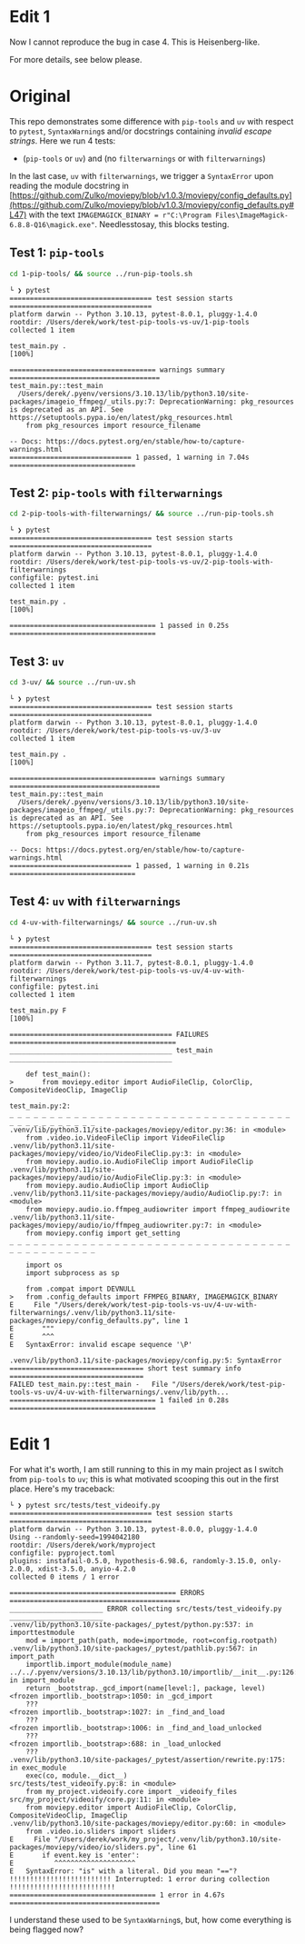 # Edit 1

Now I cannot reproduce the bug in case 4. This is Heisenberg-like.

For more details, see below please.

# Original

This repo demonstrates some difference with `pip-tools` and `uv` with respect to
`pytest`, `SyntaxWarning`s and/or docstrings containing _invalid escape strings_. 
Here we run 4 tests:

- (`pip-tools` or `uv`) and (no `filterwarnings` or with `filterwarnings`)

In the last case, `uv` with `filterwarnings`, we trigger a `SyntaxError` upon
reading the module docstring in
[https://github.com/Zulko/moviepy/blob/v1.0.3/moviepy/config_defaults.py](https://github.com/Zulko/moviepy/blob/v1.0.3/moviepy/config_defaults.py#L47) 
with the text
`IMAGEMAGICK_BINARY = r"C:\Program Files\ImageMagick-6.8.8-Q16\magick.exe"`.
Needlesstosay, this blocks testing.

## Test 1: `pip-tools`

```bash
cd 1-pip-tools/ && source ../run-pip-tools.sh
```

```console
└ ❯ pytest
=================================== test session starts ===================================
platform darwin -- Python 3.10.13, pytest-8.0.1, pluggy-1.4.0
rootdir: /Users/derek/work/test-pip-tools-vs-uv/1-pip-tools
collected 1 item

test_main.py .                                                                      [100%]

==================================== warnings summary =====================================
test_main.py::test_main
  /Users/derek/.pyenv/versions/3.10.13/lib/python3.10/site-packages/imageio_ffmpeg/_utils.py:7: DeprecationWarning: pkg_resources is deprecated as an API. See https://setuptools.pypa.io/en/latest/pkg_resources.html
    from pkg_resources import resource_filename

-- Docs: https://docs.pytest.org/en/stable/how-to/capture-warnings.html
============================== 1 passed, 1 warning in 7.04s ===============================
```

## Test 2: `pip-tools` with `filterwarnings`

```bash
cd 2-pip-tools-with-filterwarnings/ && source ../run-pip-tools.sh
```

```console
└ ❯ pytest
=================================== test session starts ===================================
platform darwin -- Python 3.10.13, pytest-8.0.1, pluggy-1.4.0
rootdir: /Users/derek/work/test-pip-tools-vs-uv/2-pip-tools-with-filterwarnings
configfile: pytest.ini
collected 1 item

test_main.py .                                                                      [100%]

==================================== 1 passed in 0.25s ====================================
```

## Test 3: `uv`

```bash
cd 3-uv/ && source ../run-uv.sh
```

```console
└ ❯ pytest
=================================== test session starts ===================================
platform darwin -- Python 3.10.13, pytest-8.0.1, pluggy-1.4.0
rootdir: /Users/derek/work/test-pip-tools-vs-uv/3-uv
collected 1 item

test_main.py .                                                                      [100%]

==================================== warnings summary =====================================
test_main.py::test_main
  /Users/derek/.pyenv/versions/3.10.13/lib/python3.10/site-packages/imageio_ffmpeg/_utils.py:7: DeprecationWarning: pkg_resources is deprecated as an API. See https://setuptools.pypa.io/en/latest/pkg_resources.html
    from pkg_resources import resource_filename

-- Docs: https://docs.pytest.org/en/stable/how-to/capture-warnings.html
============================== 1 passed, 1 warning in 0.21s ===============================
```

## Test 4: `uv` with `filterwarnings`

```bash
cd 4-uv-with-filterwarnings/ && source ../run-uv.sh
```

```console
└ ❯ pytest
=================================== test session starts ===================================
platform darwin -- Python 3.11.7, pytest-8.0.1, pluggy-1.4.0
rootdir: /Users/derek/work/test-pip-tools-vs-uv/4-uv-with-filterwarnings
configfile: pytest.ini
collected 1 item

test_main.py F                                                                      [100%]

======================================== FAILURES =========================================
________________________________________ test_main ________________________________________

    def test_main():
>       from moviepy.editor import AudioFileClip, ColorClip, CompositeVideoClip, ImageClip

test_main.py:2:
_ _ _ _ _ _ _ _ _ _ _ _ _ _ _ _ _ _ _ _ _ _ _ _ _ _ _ _ _ _ _ _ _ _ _ _ _ _ _ _ _ _ _ _ _ _
.venv/lib/python3.11/site-packages/moviepy/editor.py:36: in <module>
    from .video.io.VideoFileClip import VideoFileClip
.venv/lib/python3.11/site-packages/moviepy/video/io/VideoFileClip.py:3: in <module>
    from moviepy.audio.io.AudioFileClip import AudioFileClip
.venv/lib/python3.11/site-packages/moviepy/audio/io/AudioFileClip.py:3: in <module>
    from moviepy.audio.AudioClip import AudioClip
.venv/lib/python3.11/site-packages/moviepy/audio/AudioClip.py:7: in <module>
    from moviepy.audio.io.ffmpeg_audiowriter import ffmpeg_audiowrite
.venv/lib/python3.11/site-packages/moviepy/audio/io/ffmpeg_audiowriter.py:7: in <module>
    from moviepy.config import get_setting
_ _ _ _ _ _ _ _ _ _ _ _ _ _ _ _ _ _ _ _ _ _ _ _ _ _ _ _ _ _ _ _ _ _ _ _ _ _ _ _ _ _ _ _ _ _

    import os
    import subprocess as sp

    from .compat import DEVNULL
>   from .config_defaults import FFMPEG_BINARY, IMAGEMAGICK_BINARY
E     File "/Users/derek/work/test-pip-tools-vs-uv/4-uv-with-filterwarnings/.venv/lib/python3.11/site-packages/moviepy/config_defaults.py", line 1
E       """
E       ^^^
E   SyntaxError: invalid escape sequence '\P'

.venv/lib/python3.11/site-packages/moviepy/config.py:5: SyntaxError
================================= short test summary info =================================
FAILED test_main.py::test_main -   File "/Users/derek/work/test-pip-tools-vs-uv/4-uv-with-filterwarnings/.venv/lib/pyth...
==================================== 1 failed in 0.28s ====================================
```


# Edit 1

For what it's worth, I am still running to this in my main project as I switch from `pip-tools` to `uv`; this is what motivated scooping this out in the first place. Here's my traceback:

```console
└ ❯ pytest src/tests/test_videoify.py
=================================== test session starts ===================================
platform darwin -- Python 3.10.13, pytest-8.0.0, pluggy-1.4.0
Using --randomly-seed=1994042180
rootdir: /Users/derek/work/myproject
configfile: pyproject.toml
plugins: instafail-0.5.0, hypothesis-6.98.6, randomly-3.15.0, only-2.0.0, xdist-3.5.0, anyio-4.2.0
collected 0 items / 1 error

========================================= ERRORS ==========================================
_______________________ ERROR collecting src/tests/test_videoify.py _______________________
.venv/lib/python3.10/site-packages/_pytest/python.py:537: in importtestmodule
    mod = import_path(path, mode=importmode, root=config.rootpath)
.venv/lib/python3.10/site-packages/_pytest/pathlib.py:567: in import_path
    importlib.import_module(module_name)
../../.pyenv/versions/3.10.13/lib/python3.10/importlib/__init__.py:126: in import_module
    return _bootstrap._gcd_import(name[level:], package, level)
<frozen importlib._bootstrap>:1050: in _gcd_import
    ???
<frozen importlib._bootstrap>:1027: in _find_and_load
    ???
<frozen importlib._bootstrap>:1006: in _find_and_load_unlocked
    ???
<frozen importlib._bootstrap>:688: in _load_unlocked
    ???
.venv/lib/python3.10/site-packages/_pytest/assertion/rewrite.py:175: in exec_module
    exec(co, module.__dict__)
src/tests/test_videoify.py:8: in <module>
    from my_project.videoify.core import _videoify_files
src/my_project/videoify/core.py:11: in <module>
    from moviepy.editor import AudioFileClip, ColorClip, CompositeVideoClip, ImageClip
.venv/lib/python3.10/site-packages/moviepy/editor.py:60: in <module>
    from .video.io.sliders import sliders
E     File "/Users/derek/work/my_project/.venv/lib/python3.10/site-packages/moviepy/video/io/sliders.py", line 61
E       if event.key is 'enter':
E          ^^^^^^^^^^^^^^^^^^^^
E   SyntaxError: "is" with a literal. Did you mean "=="?
!!!!!!!!!!!!!!!!!!!!!!!!! Interrupted: 1 error during collection !!!!!!!!!!!!!!!!!!!!!!!!!!
==================================== 1 error in 4.67s =====================================
```

I understand these used to be `SyntaxWarning`s, but, how come everything is being flagged now?
